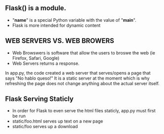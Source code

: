 ## Flask() is a module.
- "__name__" is a special Python variable with the value of "__main__". 
- Flask is more intended for dynamic content

## WEB SERVERS VS. WEB BROWERS 
- Web Browswers is software that allow the users to broswe the web
    (ie Firefox, Safari, Google)
- Web Servers returns a response. 

In app.py, the code created a web server that serves/opens a page that
says "No hablo queso!" It is a static server at the moment which is why refreshing
the page does not change anything about the actual server itself. 

## Flask Serving Staticly 
- In order for Flask to even serve the html files staticly, app.py must first be run
- static/foo.html serves up text on a new page
- static/foo serves up a download
